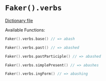 # `Faker().verbs`

[Dictionary file](../core/src/main/resources/locales/en/verbs.yml)

Available Functions:  
```kotlin
Faker().verbs.base() // => abash

Faker().verbs.past() // => abashed

Faker().verbs.pastParticiple() // => abashed

Faker().verbs.simplePresent() // => abashes

Faker().verbs.ingForm() // => abashing
```
